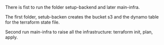 There is fist to run the folder setup-backend and later main-infra.

The first folder, setub-backen creates the bucket s3 and the dynamo table for the terraform state file.

Second run main-infra to raise all the infrastructure: terraform init, plan, apply.